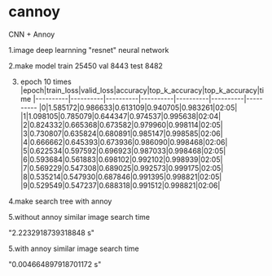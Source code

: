# cannoy

CNN + Annoy

1.image deep learnning
  "resnet" neural network

2.make model 
  train   25450
  val     8443
  test    8482

3. epoch 10 times
|epoch|train_loss|valid_loss|accuracy|top_k_accuracy|top_k_accuracy|time
|----------|----------|----------|----------|----------|----------|----------
|0|1.585172|0.986633|0.613109|0.940705|0.983261|02:05|
|1|1.098105|0.785079|0.644347|0.974537|0.995638|02:04|
|2|0.824332|0.665368|0.673582|0.979960|0.998114|02:05|
|3|0.730807|0.635824|0.680891|0.985147|0.998585|02:06|
|4|0.666662|0.645393|0.673936|0.986090|0.998468|02:06|
|5|0.622534|0.597592|0.696923|0.987033|0.998468|02:05|
|6|0.593684|0.561883|0.698102|0.992102|0.998939|02:05|
|7|0.569229|0.547308|0.689025|0.992573|0.999175|02:05|
|8|0.535214|0.547930|0.687846|0.991395|0.998821|02:05|
|9|0.529549|0.547237|0.688318|0.991512|0.998821|02:06|

4.make search tree with annoy

5.without annoy
  similar image search time
  
  "2.2232918739318848 s"

5.with annoy
  similar image search time
  
  "0.004664897918701172 s"

